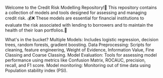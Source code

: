 Welcome to the Credit Risk Modelling Repository!💯
This repository contains a collection of models and tools designed for assessing and managing credit risk. 💰❌
These models are essential for financial institutions to evaluate the risk associated with lending to borrowers and to maintain the health of their loan portfolios.🏦

What's in the bucket?
Multiple Models: Includes logistic regression, decision trees, random forests, gradient boosting.
Data Preprocessing: Scripts for cleaning, feature engineering, Weight of Evidence, Information Value, Fine Classing and Coarse Classing.
Model Evaluation: Tools for assessing model performance using metrics like Confusion Matrix, ROCAUC, precision, recall, and F1 score.
Model monitoring: Monitoring out of time data using Population stability index (PSI).
